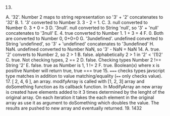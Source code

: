 13. 
A. '32'. Number 2 maps to string representation so '3' + '2' concatenates to '32'
B. 1. '3' converted to Number 3. 3 - 2 = 1.
C. 3. null converted to Number 0. 3 + 0 = 3
D. '3null'. null converted to String 'null', so '3' + 'null' concatenates to '3null'
E. 4. true converted to Number 1. 1 + 3 = 4
F. 0. Both are converted to Number 0, 0+0=0
G. '3undefined'. undefined converted to String 'undefined', so '3' + 'undefined' concatenates to '3undefined'
H. NaN. undefined converted to Number NaN, so '3' - NaN = NaN 
14. 
A. true. '2' converts to Number 2, so 2 > 1
B. false. alphabetically 2 > 1 in '2' < '(1)2'
C. true. Not checking types, 2 == 2
D. false. Checking types Number 2 !== String '2'
E. false. true as Number is 1, 1 != 2
F. true. Boolean(x) where x is positive Number will return true, true === true
15. `===` checks types javscript type matches in addition to value matching/equality (`==` only checks value).
17. [ 2, 4, 6 ], an array. modifyArray is called with [1, 2, 3] array and doSomething function as its callback function. In ModifyArray an new array is created have elements added to it 3 times determined by the lenght of the original array. On each iteration it takes the each element in the original array as use it as argument to doSomething which doubles the value. The results are pushed to new array and eventually returned.
19. 1432
